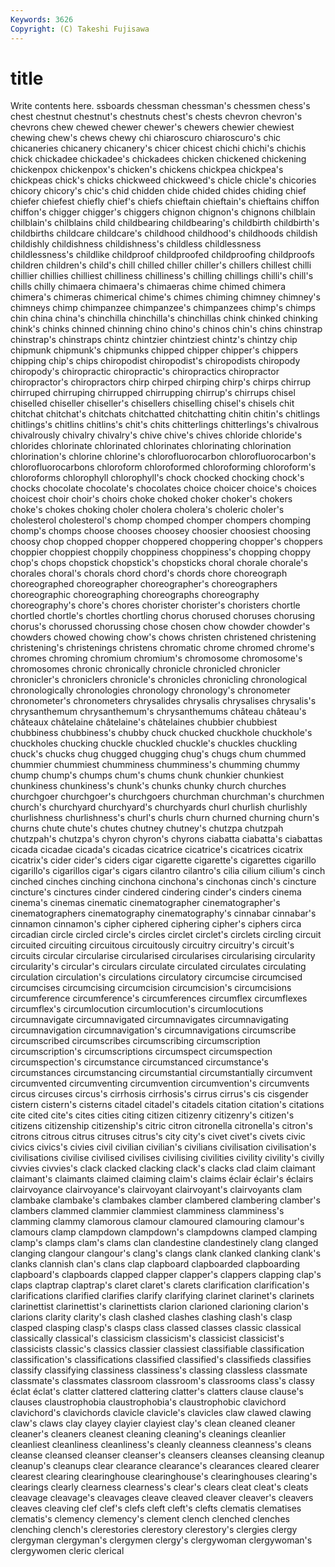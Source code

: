 ```yaml
---
Keywords: 3626 
Copyright: (C) Takeshi Fujisawa
---
```


# title

Write contents here.
ssboards
chessman chessman's chessmen chess's chest chestnut chestnut's chestnuts chest's chests
chevron chevron's chevrons chew chewed chewer chewer's chewers chewier chewiest
chewing chew's chews chewy chi chiaroscuro chiaroscuro's chic chicaneries chicanery
chicanery's chicer chicest chichi chichi's chichis chick chickadee chickadee's chickadees
chicken chickened chickening chickenpox chickenpox's chicken's chickens chickpea chickpea's chickpeas
chick's chicks chickweed chickweed's chicle chicle's chicories chicory chicory's chic's
chid chidden chide chided chides chiding chief chiefer chiefest chiefly
chief's chiefs chieftain chieftain's chieftains chiffon chiffon's chigger chigger's chiggers
chignon chignon's chignons chilblain chilblain's chilblains child childbearing childbearing's childbirth
childbirth's childbirths childcare childcare's childhood childhood's childhoods childish childishly childishness
childishness's childless childlessness childlessness's childlike childproof childproofed childproofing childproofs children
children's child's chill chilled chiller chiller's chillers chillest chilli chillier
chillies chilliest chilliness chilliness's chilling chillings chilli's chill's chills chilly
chimaera chimaera's chimaeras chime chimed chimera chimera's chimeras chimerical chime's
chimes chiming chimney chimney's chimneys chimp chimpanzee chimpanzee's chimpanzees chimp's
chimps chin china china's chinchilla chinchilla's chinchillas chink chinked chinking
chink's chinks chinned chinning chino chino's chinos chin's chins chinstrap
chinstrap's chinstraps chintz chintzier chintziest chintz's chintzy chip chipmunk chipmunk's
chipmunks chipped chipper chipper's chippers chipping chip's chips chiropodist chiropodist's
chiropodists chiropody chiropody's chiropractic chiropractic's chiropractics chiropractor chiropractor's chiropractors chirp
chirped chirping chirp's chirps chirrup chirruped chirruping chirrupped chirrupping chirrup's
chirrups chisel chiselled chiseller chiseller's chisellers chiselling chisel's chisels chit
chitchat chitchat's chitchats chitchatted chitchatting chitin chitin's chitlings chitlings's chitlins
chitlins's chit's chits chitterlings chitterlings's chivalrous chivalrously chivalry chivalry's chive
chive's chives chloride chloride's chlorides chlorinate chlorinated chlorinates chlorinating chlorination
chlorination's chlorine chlorine's chlorofluorocarbon chlorofluorocarbon's chlorofluorocarbons chloroform chloroformed chloroforming chloroform's
chloroforms chlorophyll chlorophyll's chock chocked chocking chock's chocks chocolate chocolate's
chocolates choice choicer choice's choices choicest choir choir's choirs choke
choked choker choker's chokers choke's chokes choking choler cholera cholera's
choleric choler's cholesterol cholesterol's chomp chomped chomper chompers chomping chomp's
chomps choose chooses choosey choosier choosiest choosing choosy chop chopped
chopper choppered choppering chopper's choppers choppier choppiest choppily choppiness choppiness's
chopping choppy chop's chops chopstick chopstick's chopsticks choral chorale chorale's
chorales choral's chorals chord chord's chords chore choreograph choreographed choreographer
choreographer's choreographers choreographic choreographing choreographs choreography choreography's chore's chores chorister
chorister's choristers chortle chortled chortle's chortles chortling chorus chorused choruses
chorusing chorus's chorussed chorussing chose chosen chow chowder chowder's chowders
chowed chowing chow's chows christen christened christening christening's christenings christens
chromatic chrome chromed chrome's chromes chroming chromium chromium's chromosome chromosome's
chromosomes chronic chronically chronicle chronicled chronicler chronicler's chroniclers chronicle's chronicles
chronicling chronological chronologically chronologies chronology chronology's chronometer chronometer's chronometers chrysalides
chrysalis chrysalises chrysalis's chrysanthemum chrysanthemum's chrysanthemums château château's châteaux châtelaine
châtelaine's châtelaines chubbier chubbiest chubbiness chubbiness's chubby chuck chucked chuckhole
chuckhole's chuckholes chucking chuckle chuckled chuckle's chuckles chuckling chuck's chucks
chug chugged chugging chug's chugs chum chummed chummier chummiest chumminess
chumminess's chumming chummy chump chump's chumps chum's chums chunk chunkier
chunkiest chunkiness chunkiness's chunk's chunks chunky church churches churchgoer churchgoer's
churchgoers churchman churchman's churchmen church's churchyard churchyard's churchyards churl churlish
churlishly churlishness churlishness's churl's churls churn churned churning churn's churns
chute chute's chutes chutney chutney's chutzpa chutzpah chutzpah's chutzpa's chyron
chyron's chyrons ciabatta ciabatta's ciabattas cicada cicadae cicada's cicadas cicatrice
cicatrice's cicatrices cicatrix cicatrix's cider cider's ciders cigar cigarette cigarette's
cigarettes cigarillo cigarillo's cigarillos cigar's cigars cilantro cilantro's cilia cilium
cilium's cinch cinched cinches cinching cinchona cinchona's cinchonas cinch's cincture
cincture's cinctures cinder cindered cindering cinder's cinders cinema cinema's cinemas
cinematic cinematographer cinematographer's cinematographers cinematography cinematography's cinnabar cinnabar's cinnamon cinnamon's
cipher ciphered ciphering cipher's ciphers circa circadian circle circled circle's
circles circlet circlet's circlets circling circuit circuited circuiting circuitous circuitously
circuitry circuitry's circuit's circuits circular circularise circularised circularises circularising circularity
circularity's circular's circulars circulate circulated circulates circulating circulation circulation's circulations
circulatory circumcise circumcised circumcises circumcising circumcision circumcision's circumcisions circumference circumference's
circumferences circumflex circumflexes circumflex's circumlocution circumlocution's circumlocutions circumnavigate circumnavigated circumnavigates
circumnavigating circumnavigation circumnavigation's circumnavigations circumscribe circumscribed circumscribes circumscribing circumscription circumscription's
circumscriptions circumspect circumspection circumspection's circumstance circumstanced circumstance's circumstances circumstancing circumstantial
circumstantially circumvent circumvented circumventing circumvention circumvention's circumvents circus circuses circus's
cirrhosis cirrhosis's cirrus cirrus's cis cisgender cistern cistern's cisterns citadel
citadel's citadels citation citation's citations cite cited cite's cites cities
citing citizen citizenry citizenry's citizen's citizens citizenship citizenship's citric citron
citronella citronella's citron's citrons citrous citrus citruses citrus's city city's
civet civet's civets civic civics civics's civies civil civilian civilian's
civilians civilisation civilisation's civilisations civilise civilised civilises civilising civilities civility
civility's civilly civvies civvies's clack clacked clacking clack's clacks clad
claim claimant claimant's claimants claimed claiming claim's claims éclair éclair's
éclairs clairvoyance clairvoyance's clairvoyant clairvoyant's clairvoyants clam clambake clambake's clambakes
clamber clambered clambering clamber's clambers clammed clammier clammiest clamminess clamminess's
clamming clammy clamorous clamour clamoured clamouring clamour's clamours clamp clampdown
clampdown's clampdowns clamped clamping clamp's clamps clam's clams clan clandestine
clandestinely clang clanged clanging clangour clangour's clang's clangs clank clanked
clanking clank's clanks clannish clan's clans clap clapboard clapboarded clapboarding
clapboard's clapboards clapped clapper clapper's clappers clapping clap's claps claptrap
claptrap's claret claret's clarets clarification clarification's clarifications clarified clarifies clarify
clarifying clarinet clarinet's clarinets clarinettist clarinettist's clarinettists clarion clarioned clarioning
clarion's clarions clarity clarity's clash clashed clashes clashing clash's clasp
clasped clasping clasp's clasps class classed classes classic classical classically
classical's classicism classicism's classicist classicist's classicists classic's classics classier classiest
classifiable classification classification's classifications classified classified's classifieds classifies classify classifying
classiness classiness's classing classless classmate classmate's classmates classroom classroom's classrooms
class's classy éclat éclat's clatter clattered clattering clatter's clatters clause
clause's clauses claustrophobia claustrophobia's claustrophobic clavichord clavichord's clavichords clavicle clavicle's
clavicles claw clawed clawing claw's claws clay clayey clayier clayiest
clay's clean cleaned cleaner cleaner's cleaners cleanest cleaning cleaning's cleanings
cleanlier cleanliest cleanliness cleanliness's cleanly cleanness cleanness's cleans cleanse cleansed
cleanser cleanser's cleansers cleanses cleansing cleanup cleanup's cleanups clear clearance
clearance's clearances cleared clearer clearest clearing clearinghouse clearinghouse's clearinghouses clearing's
clearings clearly clearness clearness's clear's clears cleat cleat's cleats cleavage
cleavage's cleavages cleave cleaved cleaver cleaver's cleavers cleaves cleaving clef
clef's clefs cleft cleft's clefts clematis clematises clematis's clemency clemency's
clement clench clenched clenches clenching clench's clerestories clerestory clerestory's clergies
clergy clergyman clergyman's clergymen clergy's clergywoman clergywoman's clergywomen cleric clerical
